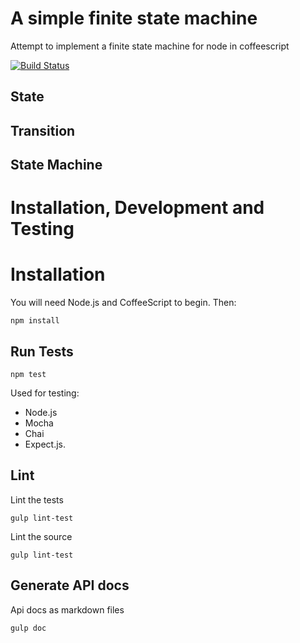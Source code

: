 # A simple finite state machine
Attempt to implement a finite state machine for node in coffeescript

[![Build Status](https://travis-ci.org/sebs/coffee-fsm.svg)](https://travis-ci.org/sebs/coffee-fsm)

## State

## Transition

## State Machine


# Installation, Development and Testing

# Installation
You will need Node.js and CoffeeScript to begin. Then:

```shell
npm install
```
## Run Tests
```shell
npm test
```
Used for testing:

* Node.js
* Mocha
* Chai
* Expect.js.

## Lint

Lint the tests
```shell
gulp lint-test
```

Lint the source
```shell
gulp lint-test
```
## Generate API docs

Api docs as markdown files
```shell
gulp doc
```

